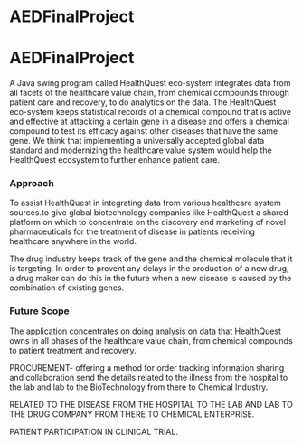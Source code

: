 # AEDFinalProject
# AEDFinalProject
A Java swing program called HealthQuest eco-system integrates data from all facets of the healthcare value chain, from chemical compounds through patient care and recovery, to do analytics on the data. The HealthQuest eco-system keeps statistical records of a chemical compound that is active and effective at attacking a certain gene in a disease and offers a chemical compound to test its efficacy against other diseases that have the same gene. We think that implementing a universally accepted global data standard and modernizing the healthcare value system would help the HealthQuest ecosystem to further enhance patient care.


### Approach
To assist HealthQuest in integrating data from various healthcare system sources.to give global biotechnology companies like HealthQuest a shared platform on which to concentrate on the discovery and marketing of novel pharmaceuticals for the treatment of disease in patients receiving healthcare anywhere in the world.

The drug industry keeps track of the gene and the chemical molecule that it is targeting. In order to prevent any delays in the production of a new drug, a drug maker can do this in the future when a new disease is caused by the combination of existing genes.

### Future Scope
The application concentrates on doing analysis on data that HealthQuest owns in all phases of the healthcare value chain, from chemical compounds to patient treatment and recovery.


PROCUREMENT- offering a method for order tracking information sharing and collaboration send the details related to the illness from the hospital to the lab and lab to the BioTechnology from there to Chemical Industry.

RELATED TO THE DISEASE FROM THE HOSPITAL TO THE LAB AND LAB TO THE DRUG COMPANY FROM THERE TO CHEMICAL ENTERPRISE.

PATIENT PARTICIPATION IN CLINICAL TRIAL.